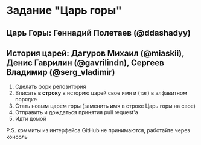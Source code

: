 # Задание "Царь горы"

## Царь Горы: Геннадий Полетаев (@ddashadyy)
## История царей: Дагуров Михаил (@miaskii),  Денис Гаврилин (@gavrilindn), Сергеев Владимир (@serg_vladimir)

1. Сделать форк репозитория
1. Вписать **в строку** в историю царей свое имя и (тэг) в алфавитном порядке
1. Стать новым царем горы (заменить имя в строке Царь горы на свое)
1. Отправить и дождаться принятия pull request'а
1. Идти домой

P.S. коммиты из интерфейса GitHub не принимаются, работайте через консоль
